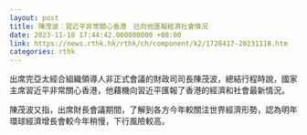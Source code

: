 ```yaml
---
layout: post
title: 陳茂波︰習近平非常關心香港　已向他匯報經濟社會情況
date: 2023-11-18 17:44:42.000000000 +08:00
link: https://news.rthk.hk/rthk/ch/component/k2/1728417-20231118.htm
categories: rthk
---
```


出席完亞太經合組織領導人非正式會議的財政司司長陳茂波，總結行程時說，國家主席習近平非常關心香港，他藉機向習近平匯報了香港的經濟和社會最新情況。

陳茂波又指，出席財長會議期間，了解到各方今年較關注世界經濟形勢，認為明年環球經濟增長會較今年稍慢，下行風險較高。
